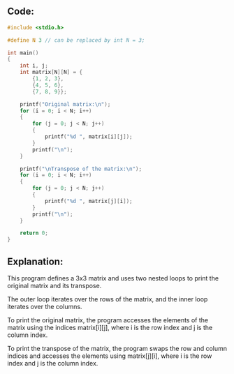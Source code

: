 ## Code:

```c
#include <stdio.h>

#define N 3 // can be replaced by int N = 3;

int main()
{
    int i, j;
    int matrix[N][N] = {
        {1, 2, 3},
        {4, 5, 6},
        {7, 8, 9}};

    printf("Original matrix:\n");
    for (i = 0; i < N; i++)
    {
        for (j = 0; j < N; j++)
        {
            printf("%d ", matrix[i][j]);
        }
        printf("\n");
    }

    printf("\nTranspose of the matrix:\n");
    for (i = 0; i < N; i++)
    {
        for (j = 0; j < N; j++)
        {
            printf("%d ", matrix[j][i]);
        }
        printf("\n");
    }

    return 0;
}

```

## Explanation:

This program defines a 3x3 matrix and uses two nested loops to print the original matrix and its transpose.

The outer loop iterates over the rows of the matrix, and the inner loop iterates over the columns.

To print the original matrix, the program accesses the elements of the matrix using the indices matrix[i][j], where i is the row index and j is the column index.

To print the transpose of the matrix, the program swaps the row and column indices and accesses the elements using matrix[j][i], where i is the row index and j is the column index.